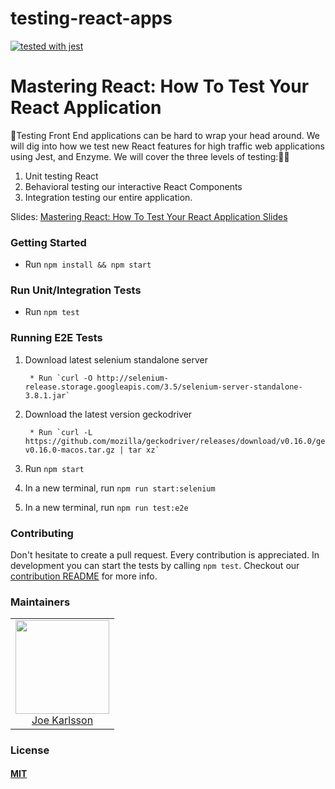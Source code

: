 # testing-react-apps
[![tested with jest](https://img.shields.io/badge/tested_with-jest-99424f.svg)](https://github.com/facebook/jest)


# Mastering React: How To Test Your React Application

Testing Front End applications can be hard to wrap your head around.  We will dig into how we test new React features for high traffic web applications using Jest, and Enzyme. We will cover the three levels of testing:

1) Unit testing React
1) Behavioral testing our interactive React Components
1) Integration testing our entire application.

Slides: [Mastering React: How To Test Your React Application Slides](https://slides.com/joekarlsson/testing-react-apps/edit)

### Getting Started

* Run `npm install && npm start`

### Run Unit/Integration Tests

* Run `npm test`

### Running E2E Tests

1) Download latest selenium standalone server

		* Run `curl -O http://selenium-release.storage.googleapis.com/3.5/selenium-server-standalone-3.8.1.jar`
1) Download the latest version geckodriver

		* Run `curl -L https://github.com/mozilla/geckodriver/releases/download/v0.16.0/geckodriver-v0.16.0-macos.tar.gz | tar xz`
1) Run `npm start`
1) In a new terminal, run `npm run start:selenium`
1) In a new terminal, run `npm run test:e2e`

### Contributing

Don't hesitate to create a pull request. Every contribution is appreciated. In development you can start the tests by calling `npm test`. Checkout our [contribution README](https://github.com/JoeKarlsson/testing-react-apps/blob/master/CONTRIBUTING.md) for more info.

### Maintainers

<table>
  <tbody>
    <tr>
      <td align="center">
        <img width="150 height="150"
        src="https://avatars.githubusercontent.com/JoeKarlsson?v=3">
        <br />
        <a href="https://github.com/JoeKarlsson">Joe Karlsson</a>
      </td>
    <tr>
  <tbody>
</table>

### License

#### [MIT](./LICENSE)
